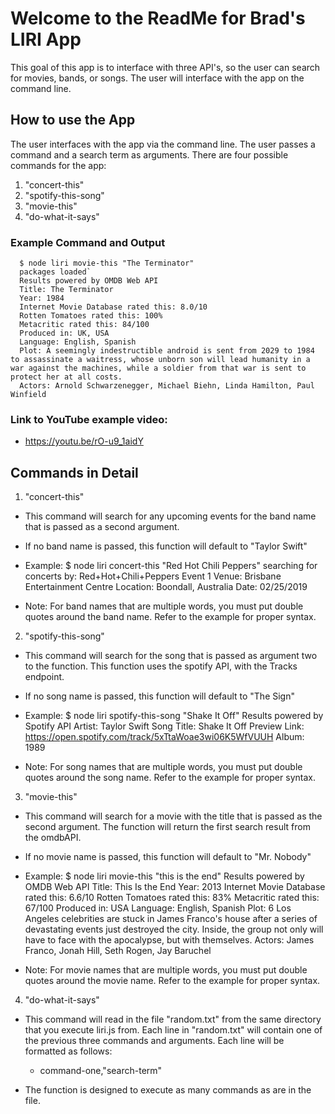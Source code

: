 # Welcome to the ReadMe for Brad's LIRI App
This goal of this app is to interface with three API's, so the user can search for movies, bands, or songs. The user will interface with the app on the command line.

## How to use the App
The user interfaces with the app via the command line. The user passes a command and a search term as arguments. There are four possible commands for the app: 

1. "concert-this"
2. "spotify-this-song"
3. "movie-this"
4. "do-what-it-says"

### Example Command and Output

```
  $ node liri movie-this "The Terminator"
  packages loaded`
  Results powered by OMDB Web API
  Title: The Terminator
  Year: 1984
  Internet Movie Database rated this: 8.0/10
  Rotten Tomatoes rated this: 100%
  Metacritic rated this: 84/100
  Produced in: UK, USA
  Language: English, Spanish
  Plot: A seemingly indestructible android is sent from 2029 to 1984 to assassinate a waitress, whose unborn son will lead humanity in a war against the machines, while a soldier from that war is sent to protect her at all costs.
  Actors: Arnold Schwarzenegger, Michael Biehn, Linda Hamilton, Paul Winfield
```

### Link to YouTube example video:
  * https://youtu.be/rO-u9_1aidY

## Commands in Detail

1. "concert-this"
  * This command will search for any upcoming events for the band name that is passed as a second argument. 

  * If no band name is passed, this function will default to "Taylor Swift"

  * Example: 
  $ node liri concert-this "Red Hot Chili Peppers"
  searching for concerts by: Red+Hot+Chili+Peppers
  Event 1
  Venue: Brisbane Entertainment Centre
  Location: Boondall, Australia
  Date: 02/25/2019

  * Note: For band names that are multiple words, you must put double quotes around the band name. Refer to the example for proper syntax.

2. "spotify-this-song"
  * This command will search for the song that is passed as argument two to the function. This function uses the spotify API, with the Tracks endpoint.

  * If no song name is passed, this function will default to "The Sign"

  * Example: 
  $ node liri spotify-this-song "Shake It Off"
  Results powered by Spotify API
  Artist: Taylor Swift
  Song Title: Shake It Off
  Preview Link: https://open.spotify.com/track/5xTtaWoae3wi06K5WfVUUH
  Album: 1989

  * Note: For song names that are multiple words, you must put double quotes around the song name. Refer to the example for proper syntax.

3. "movie-this"
  * This command will search for a movie with the title that is passed as the second argument. The function will return the first search result from the omdbAPI.

  * If no movie name is passed, this function will default to "Mr. Nobody"

  * Example: 
  $ node liri movie-this "this is the end"
  Results powered by OMDB Web API
  Title: This Is the End
  Year: 2013
  Internet Movie Database rated this: 6.6/10
  Rotten Tomatoes rated this: 83%
  Metacritic rated this: 67/100
  Produced in: USA
  Language: English, Spanish
  Plot: 6 Los Angeles celebrities are stuck in James Franco's house after a series of devastating events just destroyed the city. Inside, the group not only will have to face with the apocalypse, but with themselves.
  Actors: James Franco, Jonah Hill, Seth Rogen, Jay Baruchel

  * Note: For movie names that are multiple words, you must put double quotes around the movie name. Refer to the example for proper syntax.

4. "do-what-it-says"
  * This command will read in the file "random.txt" from the same directory that you execute liri.js from. Each line in "random.txt" will contain one of the previous three commands and arguments. Each line will be formatted as follows:
    * command-one,"search-term"

  * The function is designed to execute as many commands as are in the file.





